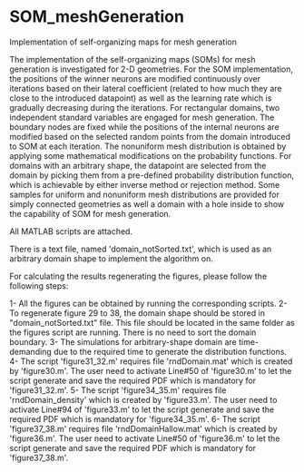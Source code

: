 # SOM_meshGeneration
Implementation of self-organizing maps for mesh generation

The implementation of the self-organizing maps (SOMs) for mesh generation is investigated for 2-D geometries. For the SOM implementation, the positions of the winner neurons are modified continuously over iterations based on their lateral coefficient (related to how much they are close to the introduced datapoint) as well as the learning rate which is gradually decreasing during the iterations. For rectangular domains, two independent standard variables are engaged for mesh generation. The boundary nodes are fixed while the positions of the internal neurons are modified based on the selected random points from the domain introduced to SOM at each iteration. The nonuniform mesh distribution is obtained by applying some mathematical modifications on the probability functions. For domains with an arbitrary shape, the datapoint are selected from the domain by picking them from a pre-defined probability distribution function, which is achievable by either inverse method or rejection method. Some samples for uniform and nonuniform mesh distributions are provided for simply connected geometries as well a domain with a hole inside to show the capability of SOM for mesh generation.

All MATLAB scripts are attached.

There is a text file, named 'domain_notSorted.txt', which is used as an arbitrary domain shape to implement the algorithm on.

For calculating the results regenerating the figures, please follow the following steps:

1- All the figures can be obtained by running the corresponding scripts.
2- To regenerate figure 29 to 38, the domain shape should be stored in "domain_notSorted.txt" file. This file should be located in the same folder as the figures script are running. There is no need to sort the domain boundary.
3- The simulations for arbitrary-shape domain are time-demanding due to the required time to generate the distribution functions. 
4- The script 'figure31_32.m' requires file 'rndDomain.mat' which is created by 'figure30.m'. The user need to activate Line#50 of 'figure30.m' to let the script generate and save the required PDF which is mandatory for 'figure31_32.m'.
5- The script 'figure34_35.m' requires file 'rndDomain_density' which is created by 'figure33.m'. The user need to activate Line#94 of 'figure33.m' to let the script generate and save the required PDF which is mandatory for 'figure34_35.m'.
6- The script 'figure37_38.m' requires file 'rndDomainHallow.mat' which is created by 'figure36.m'. The user need to activate Line#50 of 'figure36.m' to let the script generate and save the required PDF which is mandatory for 'figure37_38.m'.
